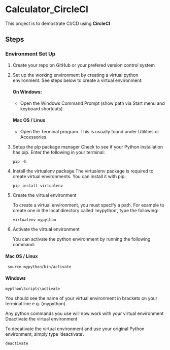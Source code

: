 # Calculator_CircleCI

 This project is to demostrate CI/CD using **CircleCI**

## Steps
 
  ###   Environment Set Up
 1. Create your repo on GitHub or your prefered version control system
 
 2. Set up the working environment by creating a virtual python environment. See steps below to create a virtual environment:
  
    ####   On Windows:
    
    - Open the Windows Command Prompt (show path via Start menu and keyboard shortcuts)
    

    ####   Mac OS / Linux
    - Open the Terminal program. This is usually found under Utilities or Accessories.
  

 3. Setup the pip package manager
 Check to see if your Python installation has pip. Enter the following in your terminal:
  
        pip -h
   

 4. Install the virtualenv package
 The virtualenv package is required to create virtual environments. You can install it with pip:

        pip install virtualenv


5. Create the virtual environment

    To create a virtual environment, you must specify a path. For example to create one in the local directory called ‘mypython’, type the following:

       virtualenv mypython

6. Activate the virtual environment

    You can activate the python environment by running the following command:
    
#### Mac OS / Linux

     source mypython/bin/activate

#### Windows

    mypthon\Scripts\activate

You should see the name of your virtual environment in brackets on your terminal line e.g. (mypython).

Any python commands you use will now work with your virtual environment
Deactivate the virtual environment

To decativate the virtual environment and use your original Python environment, simply type ‘deactivate’.

    deactivate
